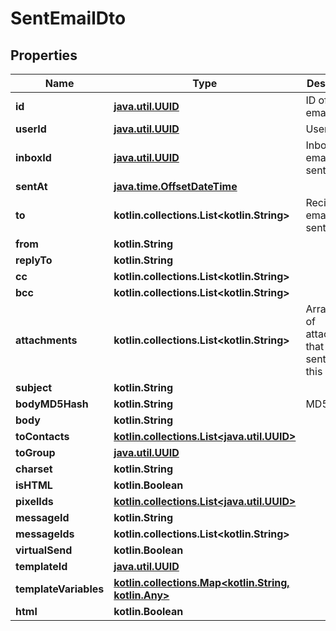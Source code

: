 
# SentEmailDto

## Properties
Name | Type | Description | Notes
------------ | ------------- | ------------- | -------------
**id** | [**java.util.UUID**](java.util.UUID) | ID of sent email | 
**userId** | [**java.util.UUID**](java.util.UUID) | User ID | 
**inboxId** | [**java.util.UUID**](java.util.UUID) | Inbox ID email was sent from | 
**sentAt** | [**java.time.OffsetDateTime**](java.time.OffsetDateTime) |  | 
**to** | **kotlin.collections.List&lt;kotlin.String&gt;** | Recipients email was sent to |  [optional]
**from** | **kotlin.String** |  |  [optional]
**replyTo** | **kotlin.String** |  |  [optional]
**cc** | **kotlin.collections.List&lt;kotlin.String&gt;** |  |  [optional]
**bcc** | **kotlin.collections.List&lt;kotlin.String&gt;** |  |  [optional]
**attachments** | **kotlin.collections.List&lt;kotlin.String&gt;** | Array of IDs of attachments that were sent with this email |  [optional]
**subject** | **kotlin.String** |  |  [optional]
**bodyMD5Hash** | **kotlin.String** | MD5 Hash |  [optional]
**body** | **kotlin.String** |  |  [optional]
**toContacts** | [**kotlin.collections.List&lt;java.util.UUID&gt;**](java.util.UUID) |  |  [optional]
**toGroup** | [**java.util.UUID**](java.util.UUID) |  |  [optional]
**charset** | **kotlin.String** |  |  [optional]
**isHTML** | **kotlin.Boolean** |  |  [optional]
**pixelIds** | [**kotlin.collections.List&lt;java.util.UUID&gt;**](java.util.UUID) |  |  [optional]
**messageId** | **kotlin.String** |  |  [optional]
**messageIds** | **kotlin.collections.List&lt;kotlin.String&gt;** |  |  [optional]
**virtualSend** | **kotlin.Boolean** |  |  [optional]
**templateId** | [**java.util.UUID**](java.util.UUID) |  |  [optional]
**templateVariables** | [**kotlin.collections.Map&lt;kotlin.String, kotlin.Any&gt;**](kotlin.Any) |  |  [optional]
**html** | **kotlin.Boolean** |  |  [optional]



